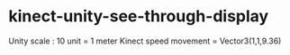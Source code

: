 # kinect-unity-see-through-display

Unity scale : 10 unit = 1 meter
Kinect speed movement = Vector3(1,1,9.36)